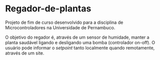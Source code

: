 # Regador-de-plantas

Projeto de fim de curso desenvolvido para a disciplina de Microcontroladores na Universidade de Pernambuco.

O objetivo do regador é, através de um sensor de humidade, manter a planta saudável ligando e desligando uma bomba (controlador on-off). O usuário pode informar o _setpoint_ tanto localmente quando remotamente, através de um site.